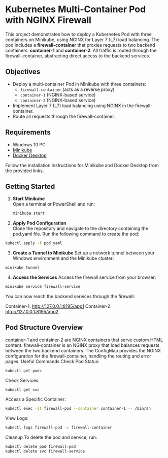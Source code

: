 # Kubernetes Multi-Container Pod with NGINX Firewall

This project demonstrates how to deploy a Kubernetes Pod with three containers on Minikube, using NGINX for Layer 7 (L7) load balancing. The pod includes a **firewall-container** that proxies requests to two backend containers: **container-1** and **container-2**. All traffic is routed through the firewall-container, abstracting direct access to the backend services.

## Objectives

- Deploy a multi-container Pod in Minikube with three containers:
  - `firewall-container` (acts as a reverse proxy)
  - `container-1` (NGINX-based service)
  - `container-2` (NGINX-based service)
- Implement Layer 7 (L7) load balancing using NGINX in the firewall-container.
- Route all requests through the firewall-container.

## Requirements

- Windows 10 PC
- [Minikube](https://minikube.sigs.k8s.io/docs/start/)
- [Docker Desktop](https://docs.docker.com/desktop/install/windows-install/)

Follow the installation instructions for Minikube and Docker Desktop from the provided links.

## Getting Started

1. **Start Minikube**  
   Open a terminal or PowerShell and run:
   ```bash
   minikube start
   ```
2. **Apply Pod Configuration**  
   Clone the repository and navigate to the directory containing the pod.yaml file. Run the following command to create the pod:

```bash
kubectl apply -f pod.yaml
```

3. **Create a Tunnel to Minikube**
   Set up a network tunnel between your Windows environment and the Minikube cluster:

```bash
minikube tunnel
```

4. **Access the Services**
   Access the firewall service from your browser:

```bash
minikube service firewall-service
```

You can now reach the backend services through the firewall:

Container-1: http://127.0.0.1:8195/app1
Container-2: http://127.0.0.1:8195/app2

## Pod Structure Overview

container-1 and container-2 are NGINX containers that serve custom HTML content.
firewall-container is an NGINX proxy that load balances requests between the two backend containers.
The ConfigMap provides the NGINX configuration for the firewall-container, handling the routing and error pages.
Useful Commands
Check Pod Status:

```bash
kubectl get pods
```

Check Services:

```bash
kubectl get svc
```

Access a Specific Container:

```bash
kubectl exec -it firewall-pod --container container-1 -- /bin/sh
```

View Logs:

```bash
kubectl logs firewall-pod -c firewall-container
```

Cleanup
To delete the pod and service, run:

```bash
kubectl delete pod firewall-pod
kubectl delete svc firewall-service
```

